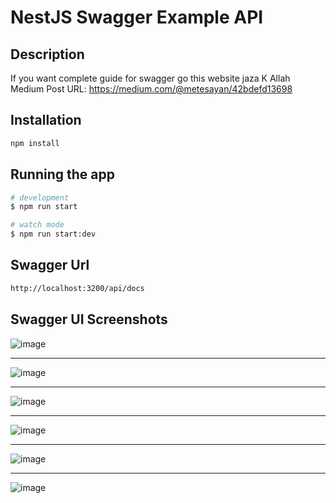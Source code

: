 # NestJS Swagger Example API

## Description

If you want complete guide for swagger go this website 
jaza K Allah
Medium Post URL: <https://medium.com/@metesayan/42bdefd13698>

## Installation

```bash
npm install
```

## Running the app

```bash
# development
$ npm run start

# watch mode
$ npm run start:dev
```

## Swagger Url

```bash
http://localhost:3200/api/docs
```

## Swagger UI Screenshots

![image](https://github.com/MeteSayan/nestjs-swagger-example-api/assets/32373413/3a654f2e-4642-4d55-ac33-823219fbe7ad)

---

![image](https://github.com/MeteSayan/nestjs-swagger-example-api/assets/32373413/71b6bd31-19fc-4fe8-9bde-6deafea83895)

---

![image](https://github.com/MeteSayan/nestjs-swagger-example-api/assets/32373413/da3c4a6b-8585-4537-84cd-678b8d33697d)

---

![image](https://github.com/MeteSayan/nestjs-swagger-example-api/assets/32373413/80487307-9772-41dc-80a2-4b6f2cefd2ef)

---

![image](https://github.com/MeteSayan/nestjs-swagger-example-api/assets/32373413/008f1eb0-e41e-48de-85cb-7f99df9a0ed0)

---

![image](https://github.com/MeteSayan/nestjs-swagger-example-api/assets/32373413/5a65b222-69ad-497a-8f22-4b46be32b216)
